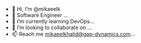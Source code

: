 - 👋 Hi, I’m @mikaeelk
- 👀 Software Engineer ...
- 🌱 I’m currently learning DevOps...
- 💞️ I’m looking to collaborate on ...
- 📫 Reach me mikaeelkhalid@gap-dynamics.com...

<!---
mikaeelk/mikaeelk is a ✨ special ✨ repository because its `README.md` (this file) appears on your GitHub profile.
You can click the Preview link to take a look at your changes.
--->
